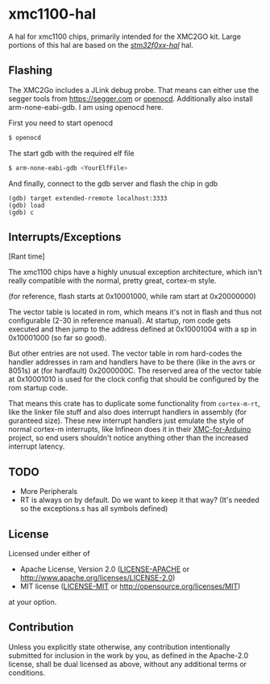 # xmc1100-hal

A hal for xmc1100 chips, primarily intended for the XMC2GO kit. Large portions
of this hal are based on the
[_stm32f0xx-hal_](https://github.com/stm32-rs/stm32f0xx-hal) hal.

## Flashing

The XMC2Go includes a JLink debug probe. That means can either use the segger
tools from https://segger.com or [openocd](http://openocd.org/).
Additionally also install arm-none-eabi-gdb. I am using openocd here.

First you need to start openocd

``` sh
$ openocd
```

The start gdb with the required elf file

``` sh
$ arm-none-eabi-gdb <YourElfFile>
```

And finally, connect to the gdb server and flash the chip in gdb

``` gdb
(gdb) target extended-rremote localhost:3333
(gdb) load
(gdb) c
```

## Interrupts/Exceptions
[Rant time]

The xmc1100 chips have a highly unusual exception architecture, which isn't really
compatible with the normal, pretty great, cortex-m style.

(for reference, flash starts at 0x10001000, while ram start at 0x20000000)

The vector table is located in rom, which means it's not in flash and thus not
configurable (2-30 in reference manual). At startup, rom code gets executed and
then jump to the address defined at 0x10001004 with a sp in 0x10001000 (so far
so good).

But other entries are not used. The vector table in rom hard-codes the handler
addresses in ram and handlers have to be there (like in the avrs or 8051s) at
(for hardfault) 0x2000000C. The reserved area of the vector table at 0x10001010
is used for the clock config that should be configured by the rom startup code.

That means this crate has to duplicate some functionality from `cortex-m-rt`,
like the linker file stuff and also does interrupt handlers in assembly (for
guranteed size). These new interrupt handlers just emulate the style of normal
cortex-m interrupts, like Infineon does it in their
[XMC-for-Arduino](https://github.com/Infineon/XMC-for-Arduino/) project, so end
users shouldn't notice anything other than the increased interrupt latency.

## TODO
- More Peripherals
- RT is always on by default. Do we want to keep it that way?
  (It's needed so the exceptions.s has all symbols defined)

## License

Licensed under either of

- Apache License, Version 2.0 ([LICENSE-APACHE](LICENSE-APACHE) or http://www.apache.org/licenses/LICENSE-2.0)
- MIT license ([LICENSE-MIT](LICENSE-MIT) or http://opensource.org/licenses/MIT)

at your option.

## Contribution

Unless you explicitly state otherwise, any contribution intentionally submitted
for inclusion in the work by you, as defined in the Apache-2.0 license, shall be
dual licensed as above, without any additional terms or conditions.
